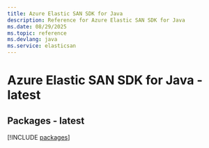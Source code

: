```yaml
---
title: Azure Elastic SAN SDK for Java
description: Reference for Azure Elastic SAN SDK for Java
ms.date: 08/29/2025
ms.topic: reference
ms.devlang: java
ms.service: elasticsan
---
```

# Azure Elastic SAN SDK for Java - latest
## Packages - latest
[!INCLUDE [packages](elastic-san-index.md)]